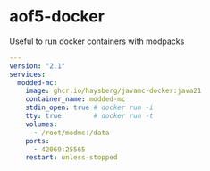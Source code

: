 # aof5-docker

Useful to run docker containers with modpacks

```yaml
---
version: "2.1"
services:
  modded-mc:
    image: ghcr.io/haysberg/javamc-docker:java21
    container_name: modded-mc
    stdin_open: true # docker run -i
    tty: true        # docker run -t
    volumes:
      - /root/modmc:/data
    ports:
      - 42069:25565
    restart: unless-stopped
```
